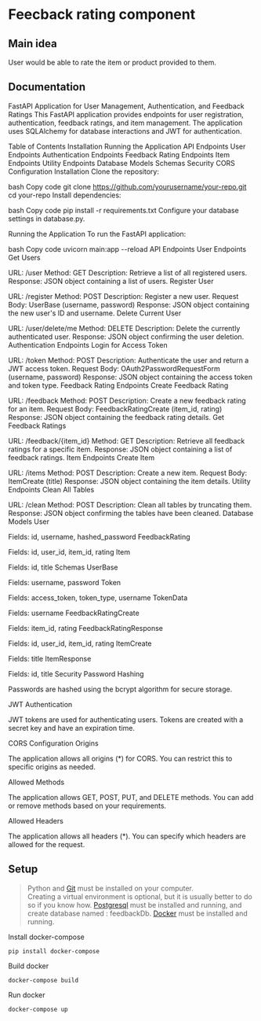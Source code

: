 # Feecback rating component
## Main idea
User would be able to rate the item or product provided to them.

## Documentation
FastAPI Application for User Management, Authentication, and Feedback Ratings
This FastAPI application provides endpoints for user registration, authentication, feedback ratings, and item management. The application uses SQLAlchemy for database interactions and JWT for authentication.

Table of Contents
Installation
Running the Application
API Endpoints
User Endpoints
Authentication Endpoints
Feedback Rating Endpoints
Item Endpoints
Utility Endpoints
Database Models
Schemas
Security
CORS Configuration
Installation
Clone the repository:

bash
Copy code
git clone https://github.com/yourusername/your-repo.git
cd your-repo
Install dependencies:

bash
Copy code
pip install -r requirements.txt
Configure your database settings in database.py.

Running the Application
To run the FastAPI application:

bash
Copy code
uvicorn main:app --reload
API Endpoints
User Endpoints
Get Users

URL: /user
Method: GET
Description: Retrieve a list of all registered users.
Response: JSON object containing a list of users.
Register User

URL: /register
Method: POST
Description: Register a new user.
Request Body: UserBase (username, password)
Response: JSON object containing the new user's ID and username.
Delete Current User

URL: /user/delete/me
Method: DELETE
Description: Delete the currently authenticated user.
Response: JSON object confirming the user deletion.
Authentication Endpoints
Login for Access Token

URL: /token
Method: POST
Description: Authenticate the user and return a JWT access token.
Request Body: OAuth2PasswordRequestForm (username, password)
Response: JSON object containing the access token and token type.
Feedback Rating Endpoints
Create Feedback Rating

URL: /feedback
Method: POST
Description: Create a new feedback rating for an item.
Request Body: FeedbackRatingCreate (item_id, rating)
Response: JSON object containing the feedback rating details.
Get Feedback Ratings

URL: /feedback/{item_id}
Method: GET
Description: Retrieve all feedback ratings for a specific item.
Response: JSON object containing a list of feedback ratings.
Item Endpoints
Create Item

URL: /items
Method: POST
Description: Create a new item.
Request Body: ItemCreate (title)
Response: JSON object containing the item details.
Utility Endpoints
Clean All Tables

URL: /clean
Method: POST
Description: Clean all tables by truncating them.
Response: JSON object confirming the tables have been cleaned.
Database Models
User

Fields: id, username, hashed_password
FeedbackRating

Fields: id, user_id, item_id, rating
Item

Fields: id, title
Schemas
UserBase

Fields: username, password
Token

Fields: access_token, token_type, username
TokenData

Fields: username
FeedbackRatingCreate

Fields: item_id, rating
FeedbackRatingResponse

Fields: id, user_id, item_id, rating
ItemCreate

Fields: title
ItemResponse

Fields: id, title
Security
Password Hashing

Passwords are hashed using the bcrypt algorithm for secure storage.

JWT Authentication

JWT tokens are used for authenticating users. Tokens are created with a secret key and have an expiration time.

CORS Configuration
Origins

The application allows all origins (*) for CORS. You can restrict this to specific origins as needed.

Allowed Methods

The application allows GET, POST, PUT, and DELETE methods. You can add or remove methods based on your requirements.

Allowed Headers

The application allows all headers (*). You can specify which headers are allowed for the request.
## Setup 
> Python and [Git](https://git-scm.com) must be installed on your computer.  
> Creating a virtual environment is optional, but it is usually better to do so if you know how.
> [Postgresql](https://www.postgresql.org/download/) must be installed and running, and create database named : feedbackDb.
> [Docker](https://docs.docker.com/engine/install/) must be installed and running.

Install docker-compose
```
pip install docker-compose
```  
Build docker
```
docker-compose build
```  
Run docker
```
docker-compose up
```
